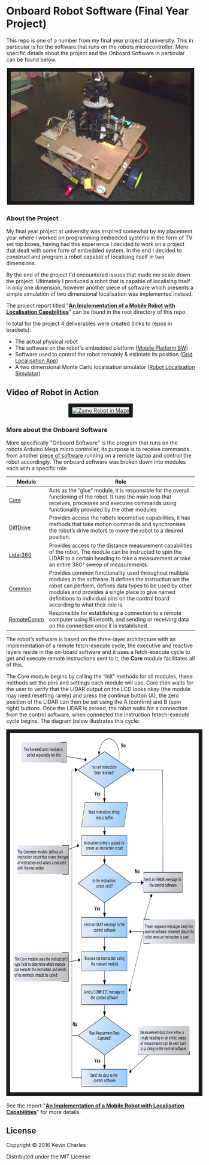 # Onboard Robot Software (Final Year Project)
This repo is one of a number from my final year project at university. This in particular is for the software that runs on the robots microcontroller. More specific details about the project and the Onboard Software in particular can be found below.

<p align="center">
<img src="https://github.com/kevinchar93/University_Project_Grid_Loclisation_App/blob/master/robot1.PNG" 
alt="The Complete Robot" width="480" height="345" border="10" />
</p>

### About the Project
My final year project at university was inspired somewhat by my placement year where I worked on programming embedded systems in the form of TV set top boxes, having had this experience I decided to work on a project that dealt with some form of embedded system. In the end I decided to construct and program a robot capable of localising itself in two dimensions.

By the end of the project I'd encountered issues that made me scale down the project. Ultimately I produced a robot that is capable of localising itself in only one dimension, however another piece of software which presents a simple simulation of two dimensional localisation was implemented instead.

The project report titled "[**An Implementation of a Mobile Robot with Localisation Capabilities**](https://github.com/kevinchar93/University_Project_Mobile_Platform_SW/blob/master/An%20Implementation%20of%20a%20Mobile%20Robot%20with%20Localisation%20Capabilities.pdf)" can be found in the root directory of this repo.

In total for the project 4 deliverables were created (links to repos in brackets):
* The actual physical robot
* The software on the robot's embedded platform ([Mobile Platform SW](https://github.com/kevinchar93/University_Project_Mobile_Platform_SW))
* Software used to control the robot remotely & estimate its position ([Grid Localisation App](https://github.com/kevinchar93/University_Project_Grid_Loclisation_App))
* A two dimensional Monte Carlo localisation simulator  ([Robot Localisation Simulator](https://github.com/kevinchar93/University_Project_Particle_Filter_Simulator_App))

## Video of Robot in Action
<p align="center">
<a href="http://www.youtube.com/watch?feature=player_embedded&v=uaJJufRfOmI
" target="_blank"><img src="http://img.youtube.com/vi/uaJJufRfOmI/0.jpg" 
alt="Zumo Robot in Maze" width="620" height="400" border="10" /></a>
</p>

### More about the Onboard Software

More specifically "Onboard Software" is the program that runs on the robots Arduino Mega micro controller, its purpose is to receive commands from another [piece of software](https://github.com/kevinchar93/University_Project_Grid_Loclisation_App) running on a remote laptop and controll the robot accordingly. The onboard software was broken down into modules each with a specific role.

| Module     | Role                                                                                                                                                                                                                                                                                                                |
|------------|---------------------------------------------------------------------------------------------------------------------------------------------------------------------------------------------------------------------------------------------------------------------------------------------------------------------|
| [Core](https://github.com/kevinchar93/University_Project_Mobile_Platform_SW/blob/master/main_mob_platform/src/main_mob_platform.ino)       | Acts as the “glue” module, it is responsible for the overall functioning of the robot. It runs the main loop that receives, processes and executes commands using functionality provided by the other modules                                                                                                       |
| [DiffDrive](https://github.com/kevinchar93/University_Project_Mobile_Platform_SW/tree/master/main_mob_platform/lib/DiffDrive)  | Provides access the robots locomotive capabilities, it has methods that take motion commands and synchronises the robot’s drive motors to move the robot to a desired position.                                                                                                                                     |
| [Lidar360](https://github.com/kevinchar93/University_Project_Mobile_Platform_SW/tree/master/main_mob_platform/lib/Lidar360)   | Provides access to the distance measurement capabilities of the robot. The module can be instructed to spin the LIDAR to a certain heading to take a measurement or take an entire 360° sweep of measurements.                                                                                                      |
| [Common](https://github.com/kevinchar93/University_Project_Mobile_Platform_SW/tree/master/main_mob_platform/lib/Common)     | Provides common functionality used throughout multiple modules in the software. It defines the instruction set the robot can perform, defines data types to be used by other modules and provides a single place to give named definitions to individual pins on the control board according to what their role is. |
| [RemoteComm](https://github.com/kevinchar93/University_Project_Mobile_Platform_SW/tree/master/main_mob_platform/lib/RemoteComm) | Responsible for establishing a connection to a remote computer using Bluetooth, and sending or receiving data on the connection once it is established.                                                                                                                                                             |

The robot’s software is based on the three-layer architecture with an implementation of a remote fetch-execute cycle, the executive and reactive layers reside in the on-board software and it uses a fetch-execute cycle to get and execute remote instructions sent to it, the **Core** module facilitates all of this.

The Core module begins by calling the “init” methods for all modules, these methods set the pins and settings each module will use. Core then waits for the user to verify that the LIDAR output on the LCD looks okay (the module may need resetting rarely) and press the continue button (A), the zero position of the LIDAR can then be set using the A (confirm) and B (spin right) buttons. Once the LIDAR is zeroed, the robot waits for a connection from the control software, when connected the instruction fetech-execute cycle begins. The diagram below illustrates this cycle:

<p align="center">
<img src="https://github.com/kevinchar93/University_Project_Mobile_Platform_SW/blob/master/instruction_cycle_img.png" 
alt="The Onboard Software's Fetch Execute Cycle" width="811" height="958" border="10" />
</p>

See the report "[**An Implementation of a Mobile Robot with Localisation Capabilities**](https://github.com/kevinchar93/University_Project_Mobile_Platform_SW/blob/master/An%20Implementation%20of%20a%20Mobile%20Robot%20with%20Localisation%20Capabilities.pdf)" for more details.

## License

Copyright © 2016 Kevin Charles

Distributed under the MIT License
